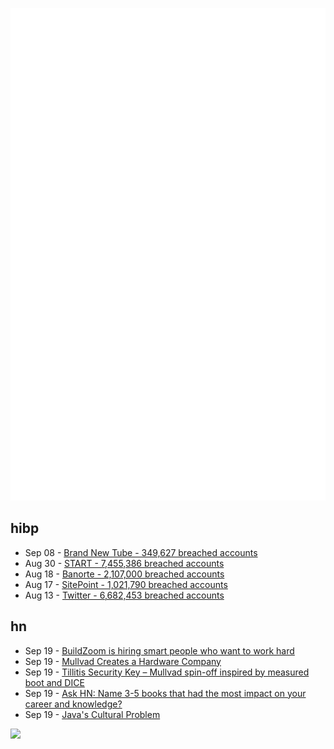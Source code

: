 ![Metrics](https://raw.githubusercontent.com/phixion/phixion/master/metrics.svg)

## hibp

<!--
for https://github.com/phixion/phixion/blob/main/.github/workflows/feeds.yml
-->
<!--START_SECTION:haveibeenpwnd-->
- Sep 08 - [Brand New Tube - 349,627 breached accounts](https://haveibeenpwned.com/PwnedWebsites#BrandNewTube)
- Aug 30 - [START - 7,455,386 breached accounts](https://haveibeenpwned.com/PwnedWebsites#Start)
- Aug 18 - [Banorte - 2,107,000 breached accounts](https://haveibeenpwned.com/PwnedWebsites#Banorte)
- Aug 17 - [SitePoint - 1,021,790 breached accounts](https://haveibeenpwned.com/PwnedWebsites#SitePoint)
- Aug 13 - [Twitter - 6,682,453 breached accounts](https://haveibeenpwned.com/PwnedWebsites#Twitter)
<!--END_SECTION:haveibeenpwnd-->

## hn

<!--
for https://github.com/phixion/phixion/blob/main/.github/workflows/feeds.yml
-->
<!--START_SECTION:hn-->
- Sep 19 - [BuildZoom is hiring smart people who want to work hard](https://jobs.lever.co/buildzoom)
- Sep 19 - [Mullvad Creates a Hardware Company](https://mullvad.net/en/blog/2022/9/19/mullvad-creates-a-hardware-company/)
- Sep 19 - [Tillitis Security Key – Mullvad spin-off inspired by measured boot and DICE](https://www.tillitis.se/)
- Sep 19 - [Ask HN: Name 3-5 books that had the most impact on your career and knowledge?](https://news.ycombinator.com/item?id=32896299)
- Sep 19 - [Java's Cultural Problem](https://alexn.org/blog/2022/09/19/java-cultural-problem/)
<!--END_SECTION:hn-->

<!--
for https://yhype.me
-->
![](https://hit.yhype.me/github/profile?user_id=13013670)
